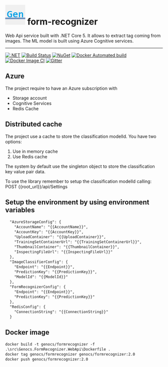 ![Form Recognizer Library](https://raw.githubusercontent.com/genocs/clean-architecture-template/master/images/genocs-icon.png) form-recognizer
====
Web Api service built with .NET Core 5. It allows to extract tag coming from images.
The ML model is built using Azure Cognitive services.

----

[![.NET](https://github.com/Genocs/form-recognizer/actions/workflows/dotnet.yml/badge.svg?branch=main)](https://github.com/Genocs/form-recognizer/actions/workflows/dotnet.yml) [![Build Status](https://app.travis-ci.com/Genocs/form-recognizer.svg?branch=master)](https://app.travis-ci.com/Genocs/form-recognizer.svg?branch=master) <a href="https://www.nuget.org/packages/Genocs.Integration.ML.CognitiveServices/" rel="Genocs.Integration.ML.CognitiveServices">![NuGet](https://buildstats.info/nuget/Genocs.Integration.ML.CognitiveServices)</a> <a href="https://hub.docker.com/repository/docker/genocs/formrecognizer/" rel="Genocs.Integration.ML.CognitiveServices">![Docker Automated build](https://img.shields.io/docker/automated/genocs/formrecognizer)</a> [![Docker Image CI](https://github.com/Genocs/form-recognizer/actions/workflows/docker-image.yml/badge.svg?branch=master)](https://github.com/Genocs/form-recognizer/actions/workflows/docker-image.yml) [![Gitter](https://img.shields.io/badge/chat-on%20gitter-blue.svg)](https://gitter.im/genocs/)


## Azure 
The project require to have an Azure subscription with
- Storage account
- Cognitive Services
- Redis Cache

## Distributed cache
The project use a cache to store the classification modelId.
You have two options:
1. Use in memory cache
2. Use Redis cache  

The system by default use the singleton object to store the classification key value pair data.

To use the library remember to setup the classification modelId calling:
POST {{root_url}}/api/Settings


## Setup the environment by using environment variables


``` PS
  "AzureStorageConfig": {
    "AccountName": "{{AccountName}}",
    "AccountKey": "{{AccountKey}}",
    "UploadContainer": "{{UploadContainer}}",
    "TrainingSetContainerUrl": "{{TrainingSetContainerUrl}}",
    "ThumbnailContainer": "{{ThumbnailContainer}}",
    "InspectingFileUrl": "{{InspectingFileUrl}}"
  },
  "ImageClassifierConfig": {
    "Endpoint": "{{Endpoint}}",
    "PredictionKey": "{{PredictionKey}}",
    "ModelId": "{{ModelId}}"
  },
  "FormRecognizerConfig": {
    "Endpoint": "{{Endpoint}}",
    "PredictionKey": "{{PredictionKey}}"
  },
  "RedisConfig": {
    "ConnectionString": "{{ConnectionString}}"
  }
```  
  

## Docker image

``` PS
docker build -t genocs/formrecognizer -f .\src\Genocs.FormRecognizer.WebApi\Dockerfile .
docker tag genocs/formrecognizer genocs/formrecognizer:2.0
docker push genocs/formrecognizer:2.0
``` 
